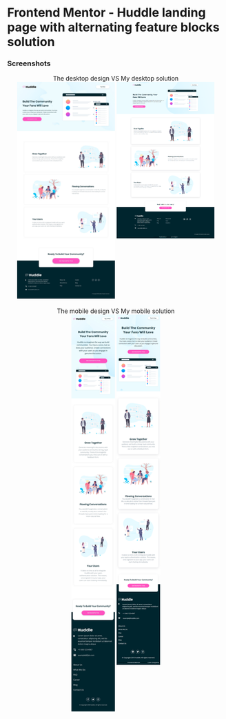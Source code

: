 # Frontend Mentor - Huddle landing page with alternating feature blocks solution


### Screenshots

<div align="center">
The desktop design VS My desktop solution<br>
<a href="design/desktop-design.jpg" target="_blank"><img src="design/desktop-design.jpg" width="45%" height="60%"/></a> 
<a href="solution-screenshots/desktop.png" target="_blank"><img src="solution-screenshots/desktop.png" width="45%" height="60%" align="top"/></a>
</div>

<br>

<div align="center">
The mobile design VS My mobile solution<br>
<a href="design/mobile-design.jpg" target="_blank"><img src="design/mobile-design.jpg" width="20%" height="20%"/></a>
<a href="solution-screenshots/desktop.png" target="_blank"><img src="solution-screenshots/mobile.png" width="20%" height="20%" align="top"/></a>
</div>
